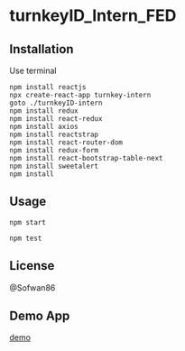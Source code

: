 # turnkeyID_Intern_FED

## Installation

Use terminal

```npm
npm install reactjs
npx create-react-app turnkey-intern
goto ./turnkeyID-intern
npm install redux
npm install react-redux
npm install axios
npm install reactstrap
npm install react-router-dom
npm install redux-form
npm install react-bootstrap-table-next
npm install sweetalert
npm install
```

## Usage

```start
npm start
```
```test
npm test
```
## License
@Sofwan86
## Demo App
<a href="https://drive.google.com/file/d/1Ke5BDRneBVxLblLSWiUQQnSicebiiSE_/view?usp=sharing" title="this">
  demo
